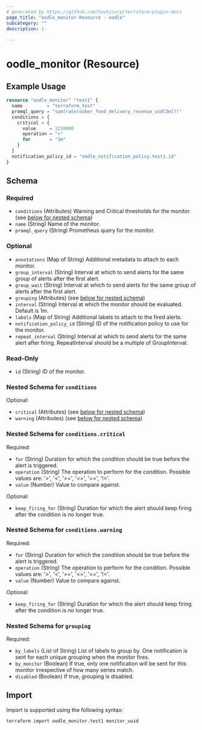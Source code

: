 ```yaml
---
# generated by https://github.com/hashicorp/terraform-plugin-docs
page_title: "oodle_monitor Resource - oodle"
subcategory: ""
description: |-
  
---
```


# oodle_monitor (Resource)



## Example Usage

```terraform
resource "oodle_monitor" "test1" {
  name         = "terraform_test"
  promql_query = "sum(rate(oober_food_delivery_revenue_usd[3m]))"
  conditions = {
    critical = {
      value     = 1210000
      operation = ">"
      for       = "3m"
    }
  }
  notification_policy_id = "oodle_notification_policy.test1.id"
}
```

<!-- schema generated by tfplugindocs -->
## Schema

### Required

- `conditions` (Attributes) Warning and Critical thresholds for the monitor. (see [below for nested schema](#nestedatt--conditions))
- `name` (String) Name of the monitor.
- `promql_query` (String) Prometheus query for the monitor.

### Optional

- `annotations` (Map of String) Additional metadata to attach to each monitor.
- `group_interval` (String) Interval at which to send alerts for the same group of alerts after the first alert.
- `group_wait` (String) Interval at which to send alerts for the same group of alerts after the first alert.
- `grouping` (Attributes) (see [below for nested schema](#nestedatt--grouping))
- `interval` (String) Interval at which the monitor should be evaluated. Default is 1m.
- `labels` (Map of String) Additional labels to attach to the fired alerts.
- `notification_policy_id` (String) ID of the notification policy to use for the monitor.
- `repeat_interval` (String) Interval at which to send alerts for the same alert after firing. RepeatInterval should be a multiple of GroupInterval.

### Read-Only

- `id` (String) ID of the monitor.

<a id="nestedatt--conditions"></a>
### Nested Schema for `conditions`

Optional:

- `critical` (Attributes) (see [below for nested schema](#nestedatt--conditions--critical))
- `warning` (Attributes) (see [below for nested schema](#nestedatt--conditions--warning))

<a id="nestedatt--conditions--critical"></a>
### Nested Schema for `conditions.critical`

Required:

- `for` (String) Duration for which the condition should be true before the alert is triggered.
- `operation` (String) The operation to perform for the condition. Possible values are: '>', '<', '>=', '<=', '==', '!='.
- `value` (Number) Value to compare against.

Optional:

- `keep_firing_for` (String) Duration for which the alert should keep firing after the condition is no longer true.


<a id="nestedatt--conditions--warning"></a>
### Nested Schema for `conditions.warning`

Required:

- `for` (String) Duration for which the condition should be true before the alert is triggered.
- `operation` (String) The operation to perform for the condition. Possible values are: '>', '<', '>=', '<=', '==', '!='.
- `value` (Number) Value to compare against.

Optional:

- `keep_firing_for` (String) Duration for which the alert should keep firing after the condition is no longer true.



<a id="nestedatt--grouping"></a>
### Nested Schema for `grouping`

Required:

- `by_labels` (List of String) List of labels to group by. One notification is sent for each unique grouping when the monitor fires.
- `by_monitor` (Boolean) If true, only one notification will be sent for this monitor irrespective of how many series match.
- `disabled` (Boolean) If true, grouping is disabled.

## Import

Import is supported using the following syntax:

```shell
terraform import oodle_monitor.test1 monitor_uuid
```
